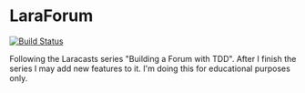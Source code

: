 # LaraForum

[![Build Status](https://travis-ci.org/jmarcher/laraforum.svg?branch=master)](https://travis-ci.org/jmarcher/laraforum)

Following the Laracasts series "Building a Forum with TDD".
After I finish the series I may add new features to it. I'm doing this for educational purposes only.

